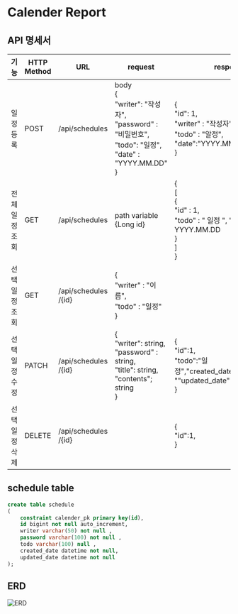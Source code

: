 # Calender Report

## API 명세서

|      기능      | HTTP Method | URL                 | request                                                                                                         | response                                                                                        | Status Code                     |
|:--------------:|-------------|---------------------|-----------------------------------------------------------------------------------------------------------------|-------------------------------------------------------------------------------------------------|---------------------------------|
| 일정 등록      | POST        | /api/schedules      | body <br/>{<br/> "writer": "작성자", <br/>"password" : "비밀번호", <br/>"todo": "일정", <br/>"date" : "YYYY.MM.DD"<br/>} | {<br/> "id": 1, <br/>"writer" : "작성자", <br/>"todo" : "알정", <br/>"date":"YYYY.MM.DD" <br/>}      | 201 Created <br/> 404 Not_Found |
| 전체 일정 조회 | GET         | /api/schedules      | path variable <br/>{Long id}                                                                                    | {<br/>[<br/>{<br/>"id" : 1,<br/>"todo" : " 일정 ", "created_date" : YYYY.MM.DD <br/>}<br/>]<br/>}     | 200 OK / Bad_Request            |
| 선택 일정 조회 | GET         | /api/schedules /{id} | {<br/>"writer" : "이름",<br/> "todo" : "일정"<br/>}                                                                      |                                                                                                 | 200 OK / Not_Found              |
| 선택 일정 수정 | PATCH       | /api/schedules /{id} | {<br/> "writer": string, <br/>"password" : string, <br/>"title": string, <br/>"contents"; string<br/>}          | {<br/>"id":1,<br/>"todo":"일정","created_date":YYYY.MM.DD,<br/>""updated_date" : YYYY.MM.DD<br/>} | 200 OK / Not_Found              |
| 선택 일정 삭제 | DELETE      | /api/schedules /{id} |                                                                                                                 | {<br/>"id":1,<br/>}                                                                             | 200 OK / Not_request            |

## schedule table

```sql
create table schedule
(
    constraint calender_pk primary key(id),
    id bigint not null auto_increment,
    writer varchar(50) not null ,
    password varchar(100) not null ,
    todo varchar(100) null ,
    created_date datetime not null,
    updated_date datetime not null
);
```


## ERD

![ERD](https://github.com/user-attachments/assets/cb22948b-936e-4b26-9903-6c1ae8e4fd10)
